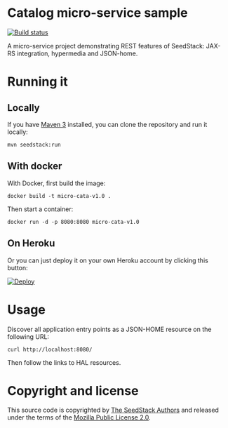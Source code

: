 # Catalog micro-service sample
[![Build status](https://travis-ci.org/seedstack/catalog-microservice-sample.svg?branch=master)](https://travis-ci.org/seedstack/catalog-microservice-sample)

A micro-service project demonstrating REST features of SeedStack: JAX-RS integration, hypermedia and JSON-home.

# Running it

## Locally

If you have [Maven 3](http://maven.apache.org/) installed, you can clone the repository and run it locally:

    mvn seedstack:run

## With docker

With Docker, first build the image:

    docker build -t micro-cata-v1.0 .

Then start a container:

    docker run -d -p 8080:8080 micro-cata-v1.0

## On Heroku

Or you can just deploy it on your own Heroku account by clicking this button:

[![Deploy](https://www.herokucdn.com/deploy/button.png)](https://heroku.com/deploy?template=https://github.com/seedstack/catalog-microservice-sample)

# Usage

Discover all application entry points as a JSON-HOME resource on the following URL:

    curl http://localhost:8080/

Then follow the links to HAL resources.

# Copyright and license

This source code is copyrighted by [The SeedStack Authors](https://github.com/seedstack/seedstack/blob/master/AUTHORS) and
released under the terms of the [Mozilla Public License 2.0](https://www.mozilla.org/MPL/2.0/). 
